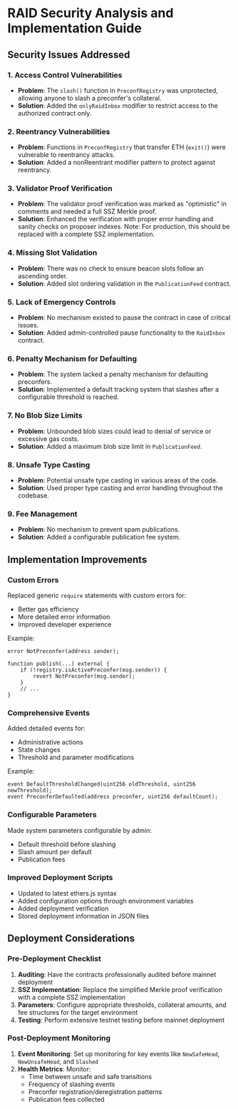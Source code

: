 # RAID Security Analysis and Implementation Guide

## Security Issues Addressed

### 1. Access Control Vulnerabilities
- **Problem**: The `slash()` function in `PreconfRegistry` was unprotected, allowing anyone to slash a preconfer's collateral.
- **Solution**: Added the `onlyRaidInbox` modifier to restrict access to the authorized contract only.

### 2. Reentrancy Vulnerabilities
- **Problem**: Functions in `PreconfRegistry` that transfer ETH (`exit()`) were vulnerable to reentrancy attacks.
- **Solution**: Added a nonReentrant modifier pattern to protect against reentrancy.

### 3. Validator Proof Verification
- **Problem**: The validator proof verification was marked as "optimistic" in comments and needed a full SSZ Merkle proof.
- **Solution**: Enhanced the verification with proper error handling and sanity checks on proposer indexes. Note: For production, this should be replaced with a complete SSZ implementation.

### 4. Missing Slot Validation
- **Problem**: There was no check to ensure beacon slots follow an ascending order.
- **Solution**: Added slot ordering validation in the `PublicationFeed` contract.

### 5. Lack of Emergency Controls
- **Problem**: No mechanism existed to pause the contract in case of critical issues.
- **Solution**: Added admin-controlled pause functionality to the `RaidInbox` contract.

### 6. Penalty Mechanism for Defaulting
- **Problem**: The system lacked a penalty mechanism for defaulting preconfers.
- **Solution**: Implemented a default tracking system that slashes after a configurable threshold is reached.

### 7. No Blob Size Limits
- **Problem**: Unbounded blob sizes could lead to denial of service or excessive gas costs.
- **Solution**: Added a maximum blob size limit in `PublicationFeed`.

### 8. Unsafe Type Casting
- **Problem**: Potential unsafe type casting in various areas of the code.
- **Solution**: Used proper type casting and error handling throughout the codebase.

### 9. Fee Management
- **Problem**: No mechanism to prevent spam publications.
- **Solution**: Added a configurable publication fee system.

## Implementation Improvements

### Custom Errors
Replaced generic `require` statements with custom errors for:
- Better gas efficiency
- More detailed error information
- Improved developer experience

Example:
```solidity
error NotPreconfer(address sender);

function publish(...) external {
    if (!registry.isActivePreconfer(msg.sender)) {
        revert NotPreconfer(msg.sender);
    }
    // ...
}
```

### Comprehensive Events
Added detailed events for:
- Administrative actions
- State changes
- Threshold and parameter modifications

Example:
```solidity
event DefaultThresholdChanged(uint256 oldThreshold, uint256 newThreshold);
event PreconferDefaulted(address preconfer, uint256 defaultCount);
```

### Configurable Parameters
Made system parameters configurable by admin:
- Default threshold before slashing
- Slash amount per default
- Publication fees

### Improved Deployment Scripts
- Updated to latest ethers.js syntax
- Added configuration options through environment variables
- Added deployment verification
- Stored deployment information in JSON files

## Deployment Considerations

### Pre-Deployment Checklist
1. **Auditing**: Have the contracts professionally audited before mainnet deployment
2. **SSZ Implementation**: Replace the simplified Merkle proof verification with a complete SSZ implementation
3. **Parameters**: Configure appropriate thresholds, collateral amounts, and fee structures for the target environment
4. **Testing**: Perform extensive testnet testing before mainnet deployment

### Post-Deployment Monitoring
1. **Event Monitoring**: Set up monitoring for key events like `NewSafeHead`, `NewUnsafeHead`, and `Slashed`
2. **Health Metrics**: Monitor:
   - Time between unsafe and safe transitions
   - Frequency of slashing events
   - Preconfer registration/deregistration patterns
   - Publication fees collected